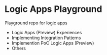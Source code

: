 # Logic Apps Playground

Playground repo for logic apps

- Logic Apps (Preview) Experiences
- Implementing Integration Patterns
- Implemention PoC Logic Apps (Preview)
- Others
